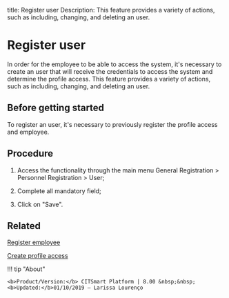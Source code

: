 title: Register user
Description: This feature provides a variety of actions, such as including, changing, and deleting an user. 
# Register user

In order for the employee to be able to access the system, it's necessary to create an user that will receive the credentials to access the system and determine the profile access.
This feature provides a variety of actions, such as including, changing, and deleting an user.

Before getting started
--------------------------

To register an user, it's necessary to previously register the profile access
and employee.

Procedure
-------------

1.  Access the functionality through the main menu General Registration \>
    Personnel Registration \> User;

2.  Complete all mandatory field;

3.  Click on "Save".

Related
-----------

[Register employee](/en-us/citsmart-platform-8/initial-settings/access-settings/user/register-employee.html)

[Create profile access](/en-us/citsmart-platform-8/initial-settings/access-settings/profile/create-profile-access.html)

!!! tip "About"

    <b>Product/Version:</b> CITSmart Platform | 8.00 &nbsp;&nbsp;
    <b>Updated:</b>01/10/2019 – Larissa Lourenço

